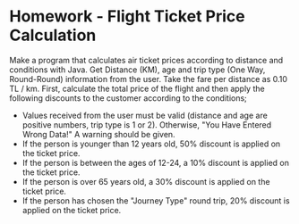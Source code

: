 # Homework - Flight Ticket Price Calculation

Make a program that calculates air ticket prices according to distance and conditions with Java. Get Distance (KM), age and trip type (One Way, Round-Round) information from the user. Take the fare per distance as 0.10 TL / km. First, calculate the total price of the flight and then apply the following discounts to the customer according to the conditions;

- Values received from the user must be valid (distance and age are positive numbers, trip type is 1 or 2). Otherwise, "You Have Entered Wrong Data!" A warning should be given.
- If the person is younger than 12 years old, 50% discount is applied on the ticket price.
- If the person is between the ages of 12-24, a 10% discount is applied on the ticket price.
- If the person is over 65 years old, a 30% discount is applied on the ticket price.
- If the person has chosen the "Journey Type" round trip, 20% discount is applied on the ticket price.